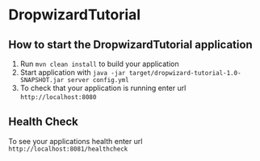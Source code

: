 # DropwizardTutorial

How to start the DropwizardTutorial application
---

1. Run `mvn clean install` to build your application
1. Start application with `java -jar target/dropwizard-tutorial-1.0-SNAPSHOT.jar server config.yml`
1. To check that your application is running enter url `http://localhost:8080`

Health Check
---

To see your applications health enter url `http://localhost:8081/healthcheck`
